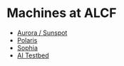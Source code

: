 # Machines at ALCF

- [Aurora / Sunspot](machines/aurora/index.md)
- [Polaris](machines/polaris/getting-started.md)
- [Sophia](machines/sophia/hardware-overview/machine-overview.md)
- [AI Testbed](machines/ai-testbed/getting-started.md)
